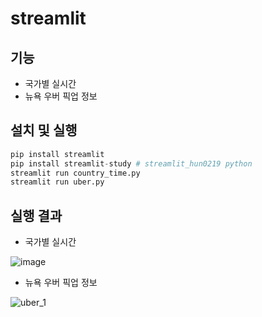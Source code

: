 # streamlit
## **기능**
- 국가별 실시간
- 뉴욕 우버 픽업 정보
## **설치 및 실행**
```py
pip install streamlit
pip install streamlit-study # streamlit_hun0219 python 
streamlit run country_time.py
streamlit run uber.py
```
## **실행 결과**
- 국가별 실시간

![image](https://github.com/user-attachments/assets/8b5c90fd-5652-421c-b789-0605584b5aaa)

- 뉴욕 우버 픽업 정보
  
![uber_1](https://github.com/user-attachments/assets/23fba00f-ab9b-43e3-aed9-007c3f0dc9f8)


